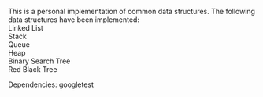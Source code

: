 This is a personal implementation of common data structures. The following data structures have been implemented:    
  Linked List  
  Stack  
  Queue  
  Heap  
  Binary Search Tree  
  Red Black Tree  
  
Dependencies:
  googletest
